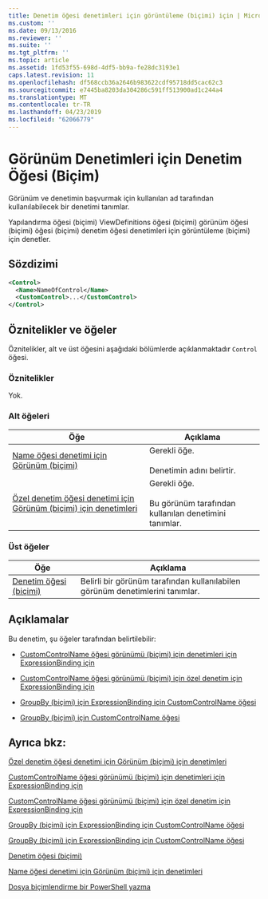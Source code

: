 ```yaml
---
title: Denetim öğesi denetimleri için görüntüleme (biçimi) için | Microsoft Docs
ms.custom: ''
ms.date: 09/13/2016
ms.reviewer: ''
ms.suite: ''
ms.tgt_pltfrm: ''
ms.topic: article
ms.assetid: 1fd53f55-698d-4df5-bb9a-fe28dc3193e1
caps.latest.revision: 11
ms.openlocfilehash: df568ccb36a2646b983622cdf95718dd5cac62c3
ms.sourcegitcommit: e7445ba8203da304286c591ff513900ad1c244a4
ms.translationtype: MT
ms.contentlocale: tr-TR
ms.lasthandoff: 04/23/2019
ms.locfileid: "62066779"
---
```

# <a name="control-element-for-controls-for-view--format"></a>Görünüm Denetimleri için Denetim Öğesi (Biçim)

Görünüm ve denetimin başvurmak için kullanılan ad tarafından kullanılabilecek bir denetimi tanımlar.

Yapılandırma öğesi (biçimi) ViewDefinitions öğesi (biçimi) görünüm öğesi (biçimi) öğesi (biçimi) denetim öğesi denetimleri için görüntüleme (biçimi) için denetler.

## <a name="syntax"></a>Sözdizimi

```xml
<Control>
  <Name>NameOfControl</Name>
  <CustomControl>...</CustomControl>
</Control>
```

## <a name="attributes-and-elements"></a>Öznitelikler ve öğeler

Öznitelikler, alt ve üst öğesini aşağıdaki bölümlerde açıklanmaktadır `Control` öğesi.

### <a name="attributes"></a>Öznitelikler

Yok.

### <a name="child-elements"></a>Alt öğeleri

|Öğe|Açıklama|
|-------------|-----------------|
|[Name öğesi denetimi için Görünüm (biçimi)](./name-element-for-control-for-controls-for-view-format.md)|Gerekli öğe.<br /><br /> Denetimin adını belirtir.|
|[Özel denetim öğesi denetimi için Görünüm (biçimi) için denetimleri](./customcontrol-element-for-control-for-controls-for-view-format.md)|Gerekli öğe.<br /><br /> Bu görünüm tarafından kullanılan denetimini tanımlar.|

### <a name="parent-elements"></a>Üst öğeler

|Öğe|Açıklama|
|-------------|-----------------|
|[Denetim öğesi (biçimi)](./controls-element-for-view-format.md)|Belirli bir görünüm tarafından kullanılabilen görünüm denetimlerini tanımlar.|

## <a name="remarks"></a>Açıklamalar

Bu denetim, şu öğeler tarafından belirtilebilir:

- [CustomControlName öğesi görünümü (biçimi) için denetimleri için ExpressionBinding için](./customcontrolname-element-for-expressionbinding-for-controls-for-view-format.md)

- [CustomControlName öğesi görünümü (biçimi) için özel denetim için ExpressionBinding için](./customcontrolname-element-for-expressionbinding-for-customcontrol-for-view-format.md)

- [GroupBy (biçimi) için ExpressionBinding için CustomControlName öğesi](./customcontrolname-element-for-expressionbinding-for-groupby-format.md)

- [GroupBy (biçimi) için CustomControlName öğesi](./customcontrolname-element-for-groupby-format.md)

## <a name="see-also"></a>Ayrıca bkz:

[Özel denetim öğesi denetimi için Görünüm (biçimi) için denetimleri](./customcontrol-element-for-control-for-controls-for-view-format.md)

[CustomControlName öğesi görünümü (biçimi) için denetimleri için ExpressionBinding için](./customcontrolname-element-for-expressionbinding-for-controls-for-view-format.md)

[CustomControlName öğesi görünümü (biçimi) için özel denetim için ExpressionBinding için](./customcontrolname-element-for-expressionbinding-for-customcontrol-for-view-format.md)

[GroupBy (biçimi) için ExpressionBinding için CustomControlName öğesi](./customcontrolname-element-for-expressionbinding-for-groupby-format.md)

[GroupBy (biçimi) için ExpressionBinding için CustomControlName öğesi](./customcontrolname-element-for-expressionbinding-for-groupby-format.md)

[Denetim öğesi (biçimi)](./controls-element-for-view-format.md)

[Name öğesi denetimi için Görünüm (biçimi) için denetimleri](./name-element-for-control-for-controls-for-view-format.md)

[Dosya biçimlendirme bir PowerShell yazma](./writing-a-powershell-formatting-file.md)
